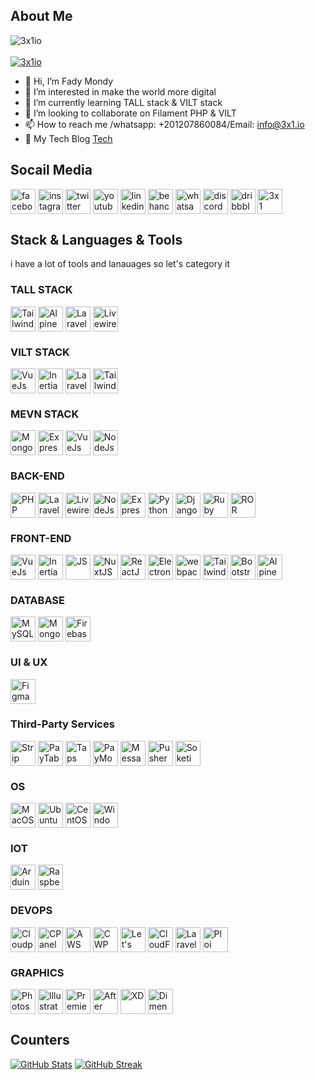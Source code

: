 ## About Me

<p align="left">
    <img src="https://komarev.com/ghpvc/?username=3x1io&label=Profile%20views&color=0e75b6&style=flat" alt="3x1io" />
    <br></br>
    <a href="https://github.com/ryo-ma/github-profile-trophy">
        <img src="https://github-profile-trophy.vercel.app/?username=3x1io&column=12" alt="3x1io" />
    </a>
</p>


- 👋 Hi, I’m Fady Mondy
- 👀 I’m interested in make the world more digital
- 🌱 I’m currently learning TALL stack & VILT stack
- 💞️ I’m looking to collaborate on Filament PHP & VILT
- 📫 How to reach me /whatsapp: +201207860084/Email: info@3x1.io
- 📝 My Tech Blog [Tech](https://3x1.io)

## Socail Media

<a href="https://www.facebook.com/3x1io" target="_blank"><img align="center"  width="40px" src="https://3x1.io/storage/social/facebook.png" alt="facebook" /></a>
<a href="https://www.instagram.com/engfadymondy" target="_blank"><img align="center"  width="40px" src="https://3x1.io/storage/social/instagram.png" alt="instagram" /></a>
<a href="https://twitter.com/engfadymondy" target="_blank"><img align="center"  width="40px" src="https://3x1.io/storage/social/twitter.png" alt="twitter" /></a>
<a href="https://www.youtube.com/channel/UCRYxB09Uk36PIQDeTGMMsTQ" target="_blank"><img align="center"  width="40px" src="https://3x1.io/storage/social/youtube.png" alt="youtube" /></a>
<a href="https://www.linkedin.com/in/engfadymondy/" target="_blank"><img align="center"  width="40px" src="https://3x1.io/storage/social/linkedin.png" alt="linkedin" /></a>
<a href="https://www.behance.net/3x1" target="_blank"><img align="center"  width="40px" src="https://3x1.io/storage/social/behance.png" alt="behance" /></a>
<a href="https://wa.me/+201207860084" target="_blank"><img align="center"  width="40px" src="https://3x1.io/storage/social/whatsapp.png" alt="whatsapp" /></a>
<a href="https://discord.gg/mTWWNgtr" target="_blank"><img align="center"  width="40px" src="https://3x1.io/storage/social/discord.png" alt="discord" /></a>
<a href="https://dribbble.com/3x1" target="_blank"><img align="center"  width="40px" src="https://3x1.io/storage/social/dribble.png" alt="dribbble" /></a>
<a href="https://3x1.io" target="_blank"><img align="center"  width="40px" src="https://3x1.io/storage/social/reverbnation.png" alt="3x1" /></a>

## Stack & Languages & Tools

i have a lot of tools and lanauages so let's category it

### TALL STACK

<a href="#"><img align="center"  height="40px" src="https://tailwindcss.com/favicons/apple-touch-icon.png" alt="TailwindCSS" /></a>
<a href="#"><img align="center"  height="40px" src="https://alpinejs.dev/favicon.png" alt="AlpineJS" /></a>
<a href="#"><img align="center"  height="40px" src="https://laravel.com/img/logomark.min.svg" alt="Laravel" /></a>
<a href="#"><img align="center"  height="40px" src="https://laravel-livewire.com/img/twitter.png" alt="Livewire" /></a>

### VILT STACK

<a href="#"><img align="center"  height="40px" src="https://user-images.githubusercontent.com/11937812/170235521-9c199266-9527-434a-91c5-ae7a23534534.png" alt="VueJs" /></a>
<a href="#"><img align="center"  height="40px" src="https://avatars.githubusercontent.com/u/47703742?s=280&v=4" alt="InertiaJs" /></a>
<a href="#"><img align="center"  height="40px" src="https://laravel.com/img/logomark.min.svg" alt="Laravel" /></a>
<a href="#"><img align="center"  height="40px" src="https://tailwindcss.com/favicons/apple-touch-icon.png" alt="TailwindCSS" /></a>

### MEVN STACK

<a href="#"><img align="center"  height="40px" src="https://forenda.com.tr/wp-content/uploads/2020/10/mongodb-logo.png" alt="MongoDB" /></a>
<a href="#"><img align="center"  height="40px" src="https://expressjs.com/images/favicon.png" alt="ExpressJs" /></a>
<a href="#"><img align="center"  height="40px" src="https://user-images.githubusercontent.com/11937812/170235521-9c199266-9527-434a-91c5-ae7a23534534.png" alt="VueJs" /></a>
<a href="#"><img align="center"  height="40px" src="https://cdn-icons-png.flaticon.com/512/919/919825.png" alt="NodeJs" /></a>


### BACK-END

<a href="#"><img align="center"  height="40px" src="https://cdn-icons-png.flaticon.com/512/5968/5968332.png" alt="PHP" /></a>
<a href="#"><img align="center"  height="40px" src="https://laravel.com/img/logomark.min.svg" alt="Laravel" /></a>
<a href="#"><img align="center"  height="40px" src="https://laravel-livewire.com/img/twitter.png" alt="Livewire" /></a>
<a href="#"><img align="center"  height="40px" src="https://cdn-icons-png.flaticon.com/512/919/919825.png" alt="NodeJs" /></a>
<a href="#"><img align="center"  height="40px" src="https://expressjs.com/images/favicon.png" alt="ExpressJs" /></a>
<a href="#"><img align="center"  height="40px" src="https://cdn-icons-png.flaticon.com/512/5968/5968350.png" alt="Python" /></a>
<a href="#"><img align="center"  height="40px" src="https://static.djangoproject.com/img/icon-touch.e4872c4da341.png" alt="Django" /></a>
<a href="#"><img align="center"  height="40px" src="https://cdn-icons-png.flaticon.com/512/6132/6132219.png" alt="Ruby" /></a>
<a href="#"><img align="center"  height="40px" src="https://rubyonrails.org/assets/images/apple-touch-icon.png" alt="ROR" /></a>


### FRONT-END

<a href="#"><img align="center"  height="40px" src="https://user-images.githubusercontent.com/11937812/170235521-9c199266-9527-434a-91c5-ae7a23534534.png" alt="VueJs" /></a>
<a href="#"><img align="center"  height="40px" src="https://avatars.githubusercontent.com/u/47703742?s=280&v=4" alt="InertiaJs" /></a>
<a href="#"><img align="center"  height="40px" src="https://cdn-icons-png.flaticon.com/512/5968/5968292.png" alt="JS" /></a>
<a href="#"><img align="center"  height="40px" src="https://nuxtjs.org/_nuxt/icons/icon_64x64.a3b4ce.png" alt="NuxtJS" /></a>
<a href="#"><img align="center"  height="40px" src="https://reactjs.org/logo-180x180.png" alt="ReactJS" /></a>
<a href="#"><img align="center"  height="40px" src="https://cdn-icons-png.flaticon.com/512/5968/5968218.png" alt="ElectronJs" /></a>
<a href="#"><img align="center"  height="40px" src="https://webpack.js.org/icon-pwa-512x512.d3dae4189855b3a72ff9.png" alt="webpackJs" /></a>
<a href="#"><img align="center"  height="40px" src="https://tailwindcss.com/favicons/apple-touch-icon.png" alt="TailwindCSS" /></a>
<a href="#"><img align="center"  height="40px" src="https://getbootstrap.com/docs/5.2/assets/img/favicons/apple-touch-icon.png" alt="Bootstrap" /></a>
<a href="#"><img align="center"  height="40px" src="https://alpinejs.dev/favicon.png" alt="AlpineJS" /></a>

### DATABASE

<a href="#"><img align="center"  height="40px" src="https://cdn-icons-png.flaticon.com/512/5968/5968313.png" alt="MySQL" /></a>
<a href="#"><img align="center"  height="40px" src="https://forenda.com.tr/wp-content/uploads/2020/10/mongodb-logo.png" alt="MongoDB" /></a>
<a href="#"><img align="center"  height="40px" src="https://symbols.getvecta.com/stencil_3/3_firebase.39b6ba3587.png" alt="Firebase" /></a>

### UI & UX

<a href="#"><img align="center"  height="40px" src="https://cdn-icons-png.flaticon.com/512/5968/5968705.png" alt="Figma" /></a>

### Third-Party Services

<a href="#"><img align="center"  height="40px" src="https://b.stripecdn.com/site-statics-srv/assets/assets/img/v3/home/twitter-80afaafee00af0bc21d345164a2a9bb6.png" alt="Strip Payment Gateway" /></a>
<a href="#"><img align="center"  height="40px" src="https://site.paytabs.com/wp-content/uploads/2021/06/PayTabs-Logos_P-Mark.png" alt="PayTabs Payment Gateway" /></a>
<a href="#"><img align="center"  height="40px" src="https://yt3.ggpht.com/ytc/AMLnZu_-7D1MqNq1R5TgK1zo-55ODNbDu_OOH324t-eCdA=s900-c-k-c0x00ffffff-no-rj" alt="Taps Payment Gateway" /></a>
<a href="#"><img align="center"  height="40px" src="https://play-lh.googleusercontent.com/6FiNx8I1FYk8DFnIxPy32vvV0E-YszW7DYNh9kCqGOw0H65GZ0FUYuhPgJtcYsYaofU=w240-h480-rw" alt="PayMob Payment Gateway" /></a>
<a href="#"><img align="center"  height="40px" src="https://www.saashub.com/images/app/service_logos/18/9f056ffb17ac/large.png?1541389213" alt="MessageBird SMS Gateway" /></a>
<a href="#"><img align="center"  height="40px" src="https://res.cloudinary.com/practicaldev/image/fetch/s--xqeOuzyF--/c_fill,f_auto,fl_progressive,h_320,q_auto,w_320/https://dev-to-uploads.s3.amazonaws.com/uploads/organization/profile_image/55/b2f57c88-dea2-4bd6-8310-58af85a9c2c2.png" alt="Pusher Realtime Gateway" /></a>
<a href="#"><img align="center"  height="40px" src="https://avatars.githubusercontent.com/u/70626942?s=280&v=4" alt="Soketi Websoket Connection" /></a>

### OS

<a href="#"><img align="center"  height="40px" src="https://upload.wikimedia.org/wikipedia/commons/thumb/2/22/MacOS_logo_%282017%29.svg/2060px-MacOS_logo_%282017%29.svg.png" alt="MacOS" /></a>
<a href="#"><img align="center"  height="40px" src="https://assets.ubuntu.com/v1/29985a98-ubuntu-logo32.png" alt="Ubuntu" /></a>
<a href="#"><img align="center"  height="40px" src="https://seeklogo.com/images/C/centos-logo-494F57D973-seeklogo.com.png" alt="CentOS" /></a>
<a href="#"><img align="center"  height="40px" src="https://upload.wikimedia.org/wikipedia/commons/thumb/5/5f/Windows_logo_-_2012.svg/2048px-Windows_logo_-_2012.svg.png" alt="WindowsOS" /></a>

### IOT

<a href="#"><img align="center"  height="40px" src="https://brandslogos.com/wp-content/uploads/images/large/arduino-logo-1.png" alt="Arduino" /></a>
<a href="#"><img align="center"  height="40px" src="https://upload.wikimedia.org/wikipedia/fr/thumb/3/3b/Raspberry_Pi_logo.svg/1200px-Raspberry_Pi_logo.svg.png" alt="Raspberry PI" /></a>

### DEVOPS

<a href="#"><img align="center"  height="40px" src="https://hkweb.design/wp-content/uploads/2021/04/hkw-cloudpanel-logo-text.jpg" alt="Cloudpanel" /></a>
<a href="#"><img align="center"  height="40px" src="https://cpanel.net/wp-content/themes/cPbase/assets/img/apple-touch-icon.png" alt="CPanel" /></a>
<a href="#"><img align="center"  height="40px" src="https://a0.awsstatic.com/libra-css/images/site/touch-icon-iphone-114-smile.png" alt="AWS" /></a>
<a href="#"><img align="center"  height="40px" src="https://control-webpanel.com/wp-content/uploads/2019/03/cropped-favicon-180x180.png" alt="CWP" /></a>
<a href="#"><img align="center"  height="40px" src="https://letsencrypt.org/images/le-logo-twitter-noalpha.png" alt="Let's Encrypt" /></a>
<a href="#"><img align="center"  height="40px" src="https://upload.wikimedia.org/wikipedia/commons/thumb/9/94/Cloudflare_Logo.png/480px-Cloudflare_Logo.png" alt="CloudFlare" /></a>
<a href="#"><img align="center"  height="40px" src="https://res.cloudinary.com/apideck/image/upload/w_196,f_auto/v1566913083/catalog/laravel-forge/icon128x128.png" alt="Laravel Forge" /></a>
<a href="#"><img align="center"  height="40px" src="https://ploi.io/images/ploi256blue.jpg" alt="Ploi" /></a>

### GRAPHICS

<a href="#"><img align="center"  height="40px" src="https://cdn-icons-png.flaticon.com/512/5968/5968520.png" alt="Photoshop" /></a>
<a href="#"><img align="center"  height="40px" src="https://cdn-icons-png.flaticon.com/512/5968/5968472.png" alt="Illustrator" /></a>
<a href="#"><img align="center"  height="40px" src="https://cdn-icons-png.flaticon.com/512/5968/5968525.png" alt="Premiere" /></a>
<a href="#"><img align="center"  height="40px" src="https://cdn-icons-png.flaticon.com/512/5968/5968428.png" alt="After Effects" /></a>
<a href="#"><img align="center"  height="40px" src="https://cdn-icons-png.flaticon.com/512/5968/5968559.png" alt="XD" /></a>
<a href="#"><img align="center"  height="40px" src="https://cdn-icons-png.flaticon.com/512/5968/5968458.png" alt="Dimension" /></a>

## Counters
[![GitHub Stats](https://github-readme-stats.vercel.app/api?username=3x1io&show_icons=true&locale=en)](https://github-readme-stats.vercel.app)
[![GitHub Streak](https://github-readme-streak-stats.herokuapp.com?user=3x1io)](https://git.io/streak-stats)
<!---
3x1io/3x1io is a ✨ special ✨ repository because its `README.md` (this file) appears on your GitHub profile.
You can click the Preview link to take a look at your changes.
--->
